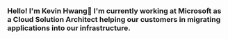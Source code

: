 ### Hello! I'm Kevin Hwang👋  I'm currently working at Microsoft as a Cloud Solution Architect helping our customers in migrating applications into our infrastructure.

<!--
**kevhwang/kevhwang** is a ✨ _special_ ✨ repository because its `README.md` (this file) appears on your GitHub profile.

Here are some ideas to get you started:

- 🔭 I’m currently working on ...
- 🌱 I’m currently learning K8s
- 👯 I’m looking to collaborate on ...
- 🤔 I’m looking for help with ...
- 💬 Ask me about Azure Networking, AKS, Cloud Adoption Framework, Well-Architected Framework
- ⚡ Fun fact: I was born in Seoul South Korea. Played Soccer my entire life :) Currently learning Mixed Martial Arts!
-->
